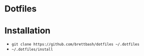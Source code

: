 # Dotfiles

# Installation

- `git clone https://github.com/brettbash/dotfiles ~/.dotfiles`
- `~/.dotfiles/install`

